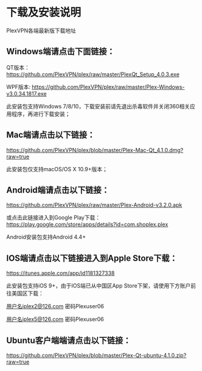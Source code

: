 # 下载及安装说明
PlexVPN各端最新版下载地址

## Windows端请点击下面链接：

QT版本：
https://github.com/PlexVPN/plex/raw/master/PlexQt_Setup_4.0.3.exe

WPF版本:
https://github.com/PlexVPN/plex/raw/master/Plex-Windows-v3.0.34.1817.exe

此安装包支持Windows 7/8/10，下载安装前请先退出杀毒软件并关闭360相关应用程序，再进行下载安装；

## Mac端请点击以下链接：
https://github.com/PlexVPN/plex/blob/master/Plex-Mac-Qt_4.1.0.dmg?raw=true

此安装包仅支持macOS/OS X 10.9+版本；

## Android端请点击以下链接：
https://github.com/PlexVPN/plex/raw/master/Plex-Android-v3.2.0.apk

或点击此链接进入到Google Play下载：
https://play.google.com/store/apps/details?id=com.shoplex.plex

Android安装包支持Android 4.4+

## IOS端请点击以下链接进入到Apple Store下载：
https://itunes.apple.com/app/id1181327338

此安装包支持iOS 9+，由于IOS端已从中国区App Store下架，请使用下方账户前往美国区下载：

用户名iplex2@126.com 密码Plexuser06

用户名iplex5@126.com 密码Plexuser06

## Ubuntu客户端端请点击以下链接：
https://github.com/PlexVPN/plex/blob/master/Plex-Qt-ubuntu-4.1.0.zip?raw=true
